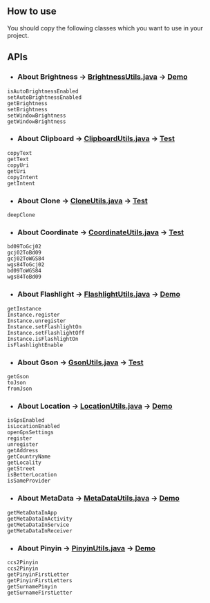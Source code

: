 ## How to use

You should copy the following classes which you want to use in your project.


## APIs

* ### About Brightness -> [BrightnessUtils.java][brightness.java] -> [Demo][brightness.demo]
```
isAutoBrightnessEnabled
setAutoBrightnessEnabled
getBrightness
setBrightness
setWindowBrightness
getWindowBrightness
```

* ### About Clipboard -> [ClipboardUtils.java][clipboard.java] -> [Test][clipboard.test]
```
copyText
getText
copyUri
getUri
copyIntent
getIntent
```

* ### About Clone -> [CloneUtils.java][clone.java] -> [Test][clone.test]
```
deepClone
```

* ### About Coordinate -> [CoordinateUtils.java][coordinate.java] -> [Test][coordinate.test]
```
bd09ToGcj02
gcj02ToBd09
gcj02ToWGS84
wgs84ToGcj02
bd09ToWGS84
wgs84ToBd09
```

* ### About Flashlight -> [FlashlightUtils.java][flashlight.java] -> [Demo][flashlight.demo]
```
getInstance
Instance.register
Instance.unregister
Instance.setFlashlightOn
Instance.setFlashlightOff
Instance.isFlashlightOn
isFlashlightEnable
```

* ### About Gson -> [GsonUtils.java][gson.java] -> [Test][gson.test]
```
getGson
toJson
fromJson
```

* ### About Location -> [LocationUtils.java][location.java] -> [Demo][location.demo]
```
isGpsEnabled
isLocationEnabled
openGpsSettings
register
unregister
getAddress
getCountryName
getLocality
getStreet
isBetterLocation
isSameProvider
```

* ### About MetaData -> [MetaDataUtils.java][meta_data.java] -> [Demo][meta_data.demo]
```
getMetaDataInApp
getMetaDataInActivity
getMetaDataInService
getMetaDataInReceiver
```

* ### About Pinyin -> [PinyinUtils.java][pinyin.java] -> [Demo][pinyin.demo]
```
ccs2Pinyin
ccs2Pinyin
getPinyinFirstLetter
getPinyinFirstLetters
getSurnamePinyin
getSurnameFirstLetter
```



[brightness.java]: https://github.com/Blankj/AndroidUtilCode/blob/master/subutil/src/main/java/com/blankj/subutil/util/BrightnessUtils.java
[brightness.demo]: https://github.com/Blankj/AndroidUtilCode/blob/master/app/src/main/java/com/blankj/androidutilcode/feature/sub/brightness/BrightnessActivity.java

[clipboard.java]: https://github.com/Blankj/AndroidUtilCode/blob/master/subutil/src/main/java/com/blankj/subutil/util/ClipboardUtils.java
[clipboard.test]: https://github.com/Blankj/AndroidUtilCode/blob/master/subutil/src/test/java/com/blankj/subutil/util/ClipboardUtilsTest.java

[clone.java]: https://github.com/Blankj/AndroidUtilCode/blob/master/subutil/src/main/java/com/blankj/subutil/util/CloneUtils.java
[clone.test]: https://github.com/Blankj/AndroidUtilCode/blob/master/subutil/src/test/java/com/blankj/subutil/util/CloneUtilsTest.java

[coordinate.java]: https://github.com/Blankj/AndroidUtilCode/blob/master/subutil/src/main/java/com/blankj/subutil/util/CoordinateUtils.java
[coordinate.test]: https://github.com/Blankj/AndroidUtilCode/blob/master/subutil/src/test/java/com/blankj/subutil/util/CoordinateUtilsTest.java

[flashlight.java]: https://github.com/Blankj/AndroidUtilCode/blob/master/subutil/src/main/java/com/blankj/subutil/util/FlashlightUtils.java
[flashlight.demo]: https://github.com/Blankj/AndroidUtilCode/blob/master/app/src/main/java/com/blankj/androidutilcode/feature/sub/flashlight/FlashlightActivity.java

[gson.java]: https://github.com/Blankj/AndroidUtilCode/blob/master/subutil/src/main/java/com/blankj/subutil/util/GsonUtils.java
[gson.test]: https://github.com/Blankj/AndroidUtilCode/blob/master/subutil/src/test/java/com/blankj/subutil/util/GsonUtilsTest.java

[location.java]: https://github.com/Blankj/AndroidUtilCode/blob/master/subutil/src/main/java/com/blankj/subutil/util/LocationUtils.java
[location.demo]: https://github.com/Blankj/AndroidUtilCode/blob/master/app/src/main/java/com/blankj/androidutilcode/feature/sub/location/LocationActivity.java

[meta_data.java]: https://github.com/Blankj/AndroidUtilCode/blob/master/subutil/src/main/java/com/blankj/subutil/util/MetaDataUtils.java
[meta_data.demo]: https://github.com/Blankj/AndroidUtilCode/blob/master/app/src/main/java/com/blankj/androidutilcode/feature/sub/meta_data/MetaDataActivity.java

[pinyin.java]: https://github.com/Blankj/AndroidUtilCode/blob/master/subutil/src/main/java/com/blankj/subutil/util/PinyinUtils.java
[pinyin.demo]: https://github.com/Blankj/AndroidUtilCode/blob/master/app/src/main/java/com/blankj/androidutilcode/feature/sub/pinyin/PinyinActivity.java

